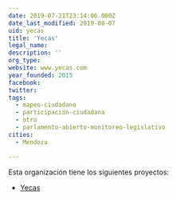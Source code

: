 ```yaml
---
date: 2019-07-21T23:14:06.000Z
date_last_modified: 2019-08-07
uid: yecas
title: 'Yecas'
legal_name: 
description: ''
org_type: 
website: www.yecas.com
year_founded: 2015
facebook: 
twitter: 
tags:
  - mapeo-ciudadano
  - participación-ciudadana
  - otro
  - parlamento-abierto-monitoreo-legislativo
cities: 
  - Mendoza

---
```


Esta organización tiene los siguientes proyectos:

- [Yecas](/proyectos/yecas)
